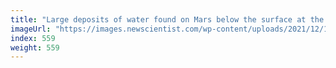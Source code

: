 ```yaml
---
title: "Large deposits of water found on Mars below the surface at the equator"
imageUrl: "https://images.newscientist.com/wp-content/uploads/2021/12/16151022/PRI_215371899.jpg?width=600"
index: 559
weight: 559
---
```

